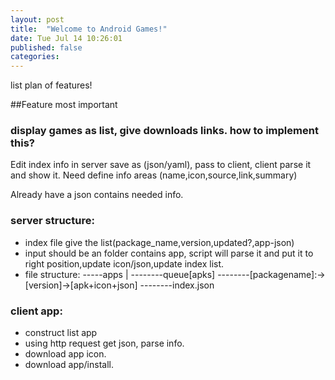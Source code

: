 ```yaml
---
layout: post
title:  "Welcome to Android Games!"
date: Tue Jul 14 10:26:01 
published: false
categories: 
---
```


list plan of features!

##Feature most important
### display games as list, give downloads links. how to implement this?

Edit index info in server save as (json/yaml), pass to client, client parse it and show it.
Need define info areas (name,icon,source,link,summary)

Already have a json contains needed info.

### server structure:
- index file give the list(package_name,version,updated?,app-json)
- input should be an folder contains app, script will parse it and put it to right position,update icon/json,update index list.
- file structure:
-----apps
     |
--------queue[apks]
--------[packagename]:->[version]->[apk+icon+json]
--------index.json

### client app:
- construct list app
- using http request get json, parse info.
- download app icon. 
- download app/install.






